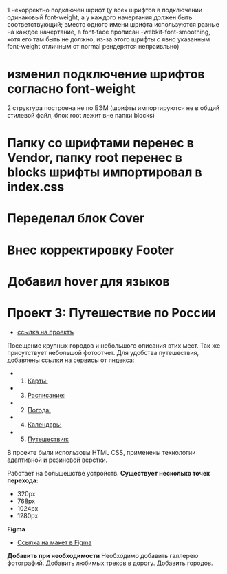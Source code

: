 1 некорректно подключен шрифт (у всех шрифтов в подключении одинаковый font-weight, а у каждого начертания должен быть соответствующий; вместо одного имени шрифта используются разные на каждое начертание, в font-face прописан -webkit-font-smoothing, хотя его там быть не должно, из-за этого шрифты с явно указанным font-weight отличным от normal рендерятся непраивльно)

# изменил подключение шрифтов согласно font-weight


2 структура построена не по БЭМ (шрифты импортируются не в общий стилевой файл, блок root лежит вне папки blocks)

# Папку со шрифтами перенес в Vendor, папку root перенес в blocks шрифты импортировал в index.css

# Переделал блок Cover
# Внес корректировку Footer
# Добавил hover для языков


# Проект 3: Путешествие по России

* [ссылка на проектъ](https://pavel-khokhlov.github.io/russian-travel/index.html)

Посещение крупных городов и небольшого описания этих мест. Так же присутствует небольшой фотоотчет.
Для удобства путешествия, добавлены ссылки на сервисы от яндекса:
* 1. [Карты:](https://yandex.ru/maps)
* 3. [Расписание:](https://rasp.yandex.ru)
* 2. [Погода:](https://yandex.ru/pogoda)
* 4. [Календарь:](https://calendar.yandex.ru)
* 5. [Путешествия:](https://travel.yandex.ru)

В проекте были использовы HTML CSS, применены технологии адаптивной и резиновой верстки.

Работает на большешстве устройств.
**Существует несколько точек перехода:**
* 320px 
* 768px
* 1024px
* 1280px

**Figma**

* [Ссылка на макет в Figma](https://www.figma.com/file/OyRWEjU6wBwRe1hapzQoLx/Sprint-3%3A-Russia-%2F-desktop-%2B-mobile?node-id=28503%3A0)

**Добавить при необходимости**
Необходимо добавить галлерею фотографий.
Добавить любимых треков в дорогу.
Добавить городов.
